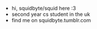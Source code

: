- hi, squidbyte/squid here :3
- second year cs student in the uk
- find me on squidbyte.tumblr.com

<!---
squidbyte/squidbyte is a ✨ special ✨ repository because its `README.md` (this file) appears on your GitHub profile.
You can click the Preview link to take a look at your changes.
--->
